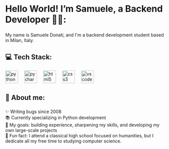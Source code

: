 <h1 align="left">Hello World! I’m Samuele, a Backend Developer 👋🏻:</h1>

###

<p align="left">My name is Samuele Donati, and I'm a backend development student based in Milan, Italy.</p>

###

<h2 align="left">💻 Tech Stack:</h2>

###

<div align="left">
  <img src="https://cdn.jsdelivr.net/gh/devicons/devicon/icons/python/python-original.svg" height="40" alt="python logo"  />
  <img width="12" />
  <img src="https://cdn.jsdelivr.net/gh/devicons/devicon/icons/pycharm/pycharm-original.svg" height="40" alt="pycharm logo"  />
  <img width="12" />
  <img src="https://cdn.jsdelivr.net/gh/devicons/devicon/icons/html5/html5-original.svg" height="40" alt="html5 logo"  />
  <img width="12" />
  <img src="https://cdn.jsdelivr.net/gh/devicons/devicon/icons/css3/css3-original.svg" height="40" alt="css3 logo"  />
  <img width="12" />
  <img src="https://cdn.jsdelivr.net/gh/devicons/devicon/icons/vscode/vscode-original.svg" height="40" alt="vscode logo"  />
</div>

###

<h2 align="left">💫 About me:</h2>

###

<p align="left">
✨ Writing bugs since 2008<br>
📚 Currently specializing in Python development<br>
🎯 My goals: building experience, sharpening my skills, and developing my own large-scale projects<br>
🎲 Fun fact: I attend a classical high school focused on humanities, but I dedicate all my free time to studying computer science.
</p>

